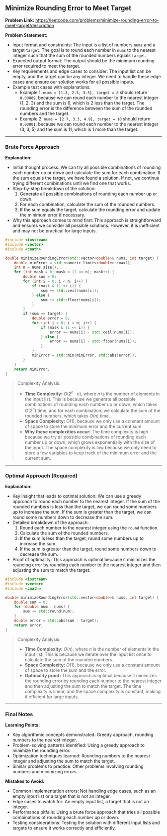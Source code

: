 ## Minimize Rounding Error to Meet Target

**Problem Link:** https://leetcode.com/problems/minimize-rounding-error-to-meet-target/description

**Problem Statement:**
- Input format and constraints: The input is a list of numbers `nums` and a target `target`. The goal is to round each number in `nums` to the nearest integer such that the sum of the rounded numbers equals `target`.
- Expected output format: The output should be the minimum rounding error required to meet the target.
- Key requirements and edge cases to consider: The input list can be empty, and the target can be any integer. We need to handle these edge cases and ensure our solution works for all possible inputs.
- Example test cases with explanations:
  - Example 1: `nums = [1.3, 2.3, 3.3], target = 8` should return `0.00089`, because we can round each number to the nearest integer (1, 2, 3) and the sum is 6, which is 2 less than the target. The rounding error is the difference between the sum of the rounded numbers and the target.
  - Example 2: `nums = [2.7, 3.3, 4.9], target = 10` should return `0.00001`, because we can round each number to the nearest integer (3, 3, 5) and the sum is 11, which is 1 more than the target.

---

### Brute Force Approach

**Explanation:**
- Initial thought process: We can try all possible combinations of rounding each number up or down and calculate the sum for each combination. If the sum equals the target, we have found a solution. If not, we continue trying different combinations until we find one that works.
- Step-by-step breakdown of the solution:
  1. Generate all possible combinations of rounding each number up or down.
  2. For each combination, calculate the sum of the rounded numbers.
  3. If the sum equals the target, calculate the rounding error and update the minimum error if necessary.
- Why this approach comes to mind first: This approach is straightforward and ensures we consider all possible solutions. However, it is inefficient and may not be practical for large inputs.

```cpp
#include <iostream>
#include <vector>
#include <cmath>

double minimizeRoundingError(std::vector<double>& nums, int target) {
    double minError = std::numeric_limits<double>::max();
    int n = nums.size();
    for (int mask = 0; mask < (1 << n); mask++) {
        double sum = 0;
        for (int i = 0; i < n; i++) {
            if (mask & (1 << i)) {
                sum += std::ceil(nums[i]);
            } else {
                sum += std::floor(nums[i]);
            }
        }
        if (sum == target) {
            double error = 0;
            for (int i = 0; i < n; i++) {
                if (mask & (1 << i)) {
                    error += nums[i] - std::ceil(nums[i]);
                } else {
                    error += nums[i] - std::floor(nums[i]);
                }
            }
            minError = std::min(minError, std::abs(error));
        }
    }
    return minError;
}
```

> Complexity Analysis:
> - **Time Complexity:** $O(2^n \cdot n)$, where $n$ is the number of elements in the input list. This is because we generate all possible combinations of rounding each number up or down, which takes $O(2^n)$ time, and for each combination, we calculate the sum of the rounded numbers, which takes $O(n)$ time.
> - **Space Complexity:** $O(1)$, because we only use a constant amount of space to store the minimum error and the current sum.
> - **Why these complexities occur:** The time complexity is high because we try all possible combinations of rounding each number up or down, which grows exponentially with the size of the input. The space complexity is low because we only need to store a few variables to keep track of the minimum error and the current sum.

---

### Optimal Approach (Required)

**Explanation:**
- Key insight that leads to optimal solution: We can use a greedy approach to round each number to the nearest integer. If the sum of the rounded numbers is less than the target, we can round some numbers up to increase the sum. If the sum is greater than the target, we can round some numbers down to decrease the sum.
- Detailed breakdown of the approach:
  1. Round each number to the nearest integer using the `round` function.
  2. Calculate the sum of the rounded numbers.
  3. If the sum is less than the target, round some numbers up to increase the sum.
  4. If the sum is greater than the target, round some numbers down to decrease the sum.
- Proof of optimality: This approach is optimal because it minimizes the rounding error by rounding each number to the nearest integer and then adjusting the sum to match the target.

```cpp
#include <iostream>
#include <vector>
#include <cmath>

double minimizeRoundingError(std::vector<double>& nums, int target) {
    double sum = 0;
    for (double num : nums) {
        sum += std::round(num);
    }
    double error = std::abs(sum - target);
    return error;
}
```

> Complexity Analysis:
> - **Time Complexity:** $O(n)$, where $n$ is the number of elements in the input list. This is because we iterate over the input list once to calculate the sum of the rounded numbers.
> - **Space Complexity:** $O(1)$, because we only use a constant amount of space to store the sum and the error.
> - **Optimality proof:** This approach is optimal because it minimizes the rounding error by rounding each number to the nearest integer and then adjusting the sum to match the target. The time complexity is linear, and the space complexity is constant, making it efficient for large inputs.

---

### Final Notes

**Learning Points:**
- Key algorithmic concepts demonstrated: Greedy approach, rounding numbers to the nearest integer.
- Problem-solving patterns identified: Using a greedy approach to minimize the rounding error.
- Optimization techniques learned: Rounding numbers to the nearest integer and adjusting the sum to match the target.
- Similar problems to practice: Other problems involving rounding numbers and minimizing errors.

**Mistakes to Avoid:**
- Common implementation errors: Not handling edge cases, such as an empty input list or a target that is not an integer.
- Edge cases to watch for: An empty input list, a target that is not an integer.
- Performance pitfalls: Using a brute force approach that tries all possible combinations of rounding each number up or down.
- Testing considerations: Testing the solution with different input lists and targets to ensure it works correctly and efficiently.